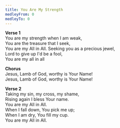 ```yaml
---
title: You Are My Strength
medleyFrom: 0
medleyTo: 0
---
```


**Verse 1**  
You are my strength when I am weak,  
You are the treasure that I seek,  
You are my All in All.
Seeking you as a precious jewel,  
Lord to give up I'd be a fool,  
You are my all in all

**Chorus**  
Jesus, Lamb of God, worthy is Your Name!  
Jesus, Lamb of God, worthy is Your Name!

**Verse 2**  
Taking my sin, my cross, my shame,  
Rising again I bless Your name.  
You are my All in All.  
When I fall down, You pick me up;  
When I am dry, You fill my cup.  
You are my All in All.
